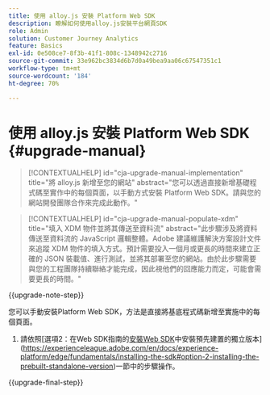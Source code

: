 ```yaml
---
title: 使用 alloy.js 安裝 Platform Web SDK
description: 瞭解如何使用alloy.js安裝平台網頁SDK
role: Admin
solution: Customer Journey Analytics
feature: Basics
exl-id: 0e508ce7-8f3b-41f1-808c-1348942c2716
source-git-commit: 33e962bc3834d6b7d0a49bea9aa06c67547351c1
workflow-type: tm+mt
source-wordcount: '184'
ht-degree: 70%

---
```


# 使用 alloy.js 安裝 Platform Web SDK {#upgrade-manual}

<!-- markdownlint-disable MD034 -->

>[!CONTEXTUALHELP]
>id="cja-upgrade-manual-implementation"
>title="將 alloy.js 新增至您的網站"
>abstract="您可以透過直接新增基礎程式碼至實作中的每個頁面，以手動方式安裝 Platform Web SDK。請與您的網站開發團隊合作來完成此動作。"

<!-- markdownlint-enable MD034 -->

<!-- markdownlint-disable MD034 -->

>[!CONTEXTUALHELP]
>id="cja-upgrade-manual-populate-xdm"
>title="填入 XDM 物件並將其傳送至資料流"
>abstract="此步驟涉及將資料傳送至資料流的 JavaScript 邏輯整體。Adobe 建議維護解決方案設計文件來追蹤 XDM 物件的填入方式。預計需要投入一個月或更長的時間來建立正確的 JSON 裝載值、進行測試，並將其部署至您的網站。由於此步驟需要與您的工程團隊持續聯絡才能完成，因此視他們的回應能力而定，可能會需要更長的時間。"

<!-- markdownlint-enable MD034 -->

{{upgrade-note-step}}

您可以手動安裝Platform Web SDK，方法是直接將基底程式碼新增至實施中的每個頁面。

1. 請依照[選項2：在Web SDK指南的[安裝Web SDK](https://experienceleague.adobe.com/en/docs/experience-platform/edge/fundamentals/installing-the-sdk)中安裝預先建置的獨立版本](https://experienceleague.adobe.com/en/docs/experience-platform/edge/fundamentals/installing-the-sdk#option-2-installing-the-prebuilt-standalone-version)一節中的步驟操作。

{{upgrade-final-step}}

